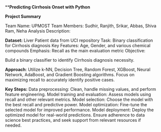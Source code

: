 ****Predicting Cirrhosis Onset with Python**

**Project Summary**

Team Name: UPMOST
Team Members: Sudhir, Ranjith, Srikar, Abbas, Shiva Ram, Neha
Analysis Description:

**Dataset:** Liver Patient data from UCI repository
Task: Binary classification for Cirrhosis diagnosis
Key Features: Age, Gender, and various chemical compounds
Emphasis: Recall as the main evaluation metric
Objective:

Build a binary classifier to identify Cirrhosis diagnosis necessity.


**Approach**:
Utilize k-NN, Decision Tree, Random Forest, XGBoost, Neural Network, AdaBoost, and Gradient Boosting algorithms.
Focus on maximizing recall to accurately identify positive cases.

**Key Steps:**
Data preprocessing: Clean, handle missing values, and perform feature engineering.
Model training and evaluation: Assess models using recall and other relevant metrics.
Model selection: Choose the model with the best recall and predictive power.
Model optimization: Fine-tune the selected model for improved performance.
Model deployment: Deploy the optimized model for real-world predictions.
Ensure adherence to data science best practices, and seek support from relevant resources if needed.
